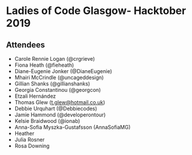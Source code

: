 # Ladies of Code Glasgow- Hacktober 2019 

## Attendees

* Carole Rennie Logan (@crgrieve)
* Fiona Heath (@fieheath)
* Diane-Eugenie Jonker (@DianeEugenie)
* Mhairi McCrindle (@uncageddesign)
* Gillian Shanks (@gillianshanks)
* Georgia Constantinou (@georgcon)
* Etzali Hernández
* Thomas Glew (t.glew@hotmail.co.uk)
* Debbie Urquhart (@Debbiecodes)
* Jamie Hammond (@developerontour)
* Kelsie Braidwood (@ionab)
* Anna-Sofia Myszka-Gustafsson (AnnaSofiaMG)
* Heather
* Julia Rosner
* Rosa Downing
